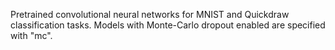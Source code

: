 Pretrained convolutional neural networks for MNIST and Quickdraw classification tasks. Models with Monte-Carlo dropout enabled are specified with "mc". 
